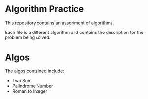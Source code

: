 # Algorithm Practice

This repository contains an assortment of algorithms.

Each file is a different algorithm and contains the description for the problem being solved.

# Algos
The algos contained include:

- Two Sum
- Palindrome Number
- Roman to Integer

